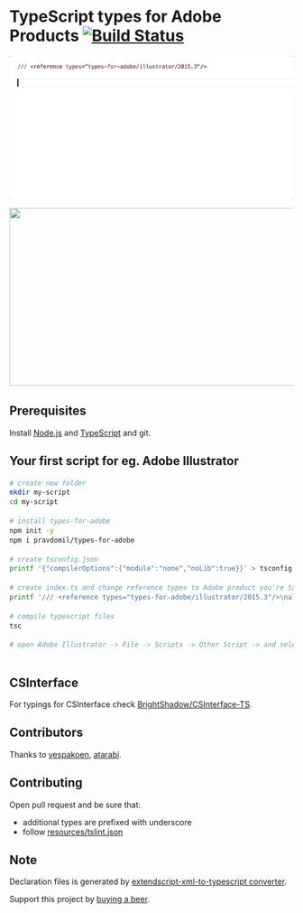 # TypeScript types for Adobe Products [![Build Status](https://travis-ci.org/pravdomil/types-for-adobe.svg?branch=master)](https://travis-ci.org/pravdomil/types-for-adobe)

![preview](gif.gif)

[<img src="https://i.imgur.com/VMx9MeE.jpg" width="560" height="315" />](http://youtu.be/h-c7A8pQzx8)

## Prerequisites
Install [Node.js](https://nodejs.org/en/download/) and [TypeScript](https://www.typescriptlang.org/#download-links) and git.

## Your first script for eg. Adobe Illustrator
```bash
# create new folder
mkdir my-script
cd my-script

# install types-for-adobe
npm init -y
npm i pravdomil/types-for-adobe

# create tsconfig.json
printf '{"compilerOptions":{"module":"none","noLib":true}}' > tsconfig.json

# create index.ts and change reference types to Adobe product you're targeting
printf '/// <reference types="types-for-adobe/illustrator/2015.3"/>\nalert(String(app));\n' > index.ts

# compile typescript files
tsc

# open Adobe Illustrator -> File -> Scripts -> Other Script -> and select index.js
 
```

## CSInterface
For typings for CSInterface check [BrightShadow/CSInterface-TS](https://github.com/BrightShadow/CSInterface-TS).

## Contributors
Thanks to [vespakoen](https://github.com/vespakoen), [atarabi](https://github.com/atarabi).

## Contributing
Open pull request and be sure that:
- additional types are prefixed with underscore
- follow [resources/tslint.json](resources/tslint.json)

## Note
Declaration files is generated by [extendscript-xml-to-typescript converter](https://github.com/pravdomil/extendscript-xml-to-typescript).

Support this project by [buying a beer](https://www.paypal.com/cgi-bin/webscr?cmd=_s-xclick&hosted_button_id=BCL2X3AFQBAP2&item_name=types-for-adobe%20Beer).
